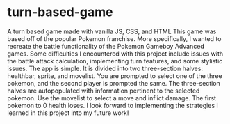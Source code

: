 # turn-based-game
A turn based game made with vanilla JS, CSS, and HTML
This game was based off of the popular Pokemon franchise. More specifically, I wanted to recreate the battle functionality of the Pokemon Gameboy Advanced games.
Some difficulties I encountered with this project include issues with the battle attack calculation, implementing turn features, and some stylistic issues. 
The app is simple. It is divided into two 
three-section halves: healthbar, sprite, and movelist. You are prompted to select one of the three pokemon, and the second player is prompted the same. The three-section
halves are autopopulated with information pertinent to the selected pokemon. Use the movelist to select a move and inflict damage. The first pokemon to 0 health loses.
I look forward to implementing the strategies I learned in this project into my future work!
